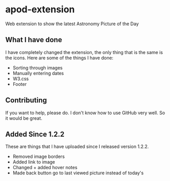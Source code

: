 # apod-extension
Web extension to show the latest Astronomy Picture of the Day

## What I have done
I have completely changed the extension, the only thing that is the same is the icons. Here are some of the things I have done:

- Sorting through images
- Manually entering dates
- W3.css
- Footer

## Contributing
If you want to help, please do. I don't know how to use GitHub very well. So it would be great.

## Added Since 1.2.2
These are things that I have uploaded since I released version 1.2.2.
- Removed image borders
- Added link to image
- Changed + added hover notes
- Made back button go to last viewed picture instead of today's
